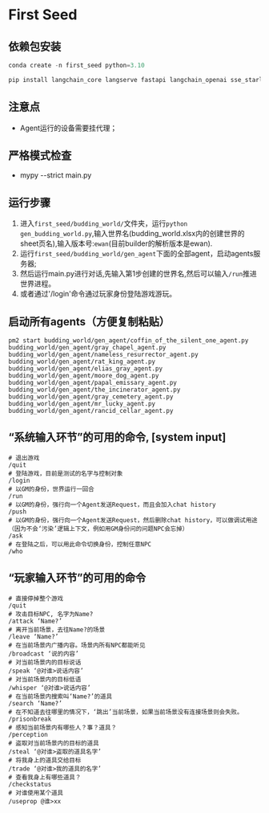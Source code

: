 # First Seed

## 依赖包安装
```python
conda create -n first_seed python=3.10 

pip install langchain_core langserve fastapi langchain_openai sse_starlette faiss-cpu loguru mypy pandas openpyxl overrides
```

## 注意点
- Agent运行的设备需要挂代理；

## 严格模式检查
- mypy --strict main.py

## 运行步骤
1. 进入`first_seed/budding_world/`文件夹，运行`python gen_budding_world.py`,输入世界名(budding_world.xlsx内的创建世界的sheet页名),输入版本号:`ewan`(目前builder的解析版本是ewan).
2. 运行`first_seed/budding_world/gen_agent`下面的全部agent，启动agents服务器;
3. 然后运行main.py进行对话,先输入第1步创建的世界名,然后可以输入`/run`推进世界进程。
4. 或者通过'/login'命令通过玩家身份登陆游戏游玩。

## 启动所有agents（方便复制粘贴）
```shell
pm2 start budding_world/gen_agent/coffin_of_the_silent_one_agent.py budding_world/gen_agent/gray_chapel_agent.py budding_world/gen_agent/nameless_resurrector_agent.py budding_world/gen_agent/rat_king_agent.py budding_world/gen_agent/elias_gray_agent.py budding_world/gen_agent/moore_dog_agent.py budding_world/gen_agent/papal_emissary_agent.py budding_world/gen_agent/the_incinerator_agent.py budding_world/gen_agent/gray_cemetery_agent.py budding_world/gen_agent/mr_lucky_agent.py budding_world/gen_agent/rancid_cellar_agent.py
```


## “系统输入环节”的可用的命令, [system input]
```shell
# 退出游戏
/quit 
# 登陆游戏，目前是测试的名字与控制对象
/login
# 以GM的身份，世界运行一回合
/run
# 以GM的身份，强行向一个Agent发送Request，而且会加入chat history
/push
# 以GM的身份，强行向一个Agent发送Request，然后删除chat history，可以做调试用途（因为不会‘污染’逻辑上下文，例如用GM身份问的问题NPC会忘掉）
/ask
# 在登陆之后，可以用此命令切换身份，控制任意NPC
/who
```

## “玩家输入环节”的可用的命令
```shell
# 直接停掉整个游戏
/quit
# 攻击目标NPC, 名字为Name?
/attack ‘Name?’
# 离开当前场景，去往Name?的场景
/leave ‘Name?’
# 在当前场景内广播内容。场景内所有NPC都能听见
/broadcast ‘说的内容’
# 对当前场景内的目标说话
/speak ‘@对谁>说话内容’
# 对当前场景内的目标低语
/whisper ‘@对谁>说话内容’
# 在当前场景内搜索叫‘Name?’的道具
/search ‘Name?’
# 在不知道去往哪里的情况下，‘跳出’当前场景，如果当前场景没有连接场景则会失败。
/prisonbreak
# 感知当前场景内有哪些人？事？道具？
/perception
# 盗取对当前场景内的目标的道具
/steal ‘@对谁>盗取的道具名字’
# 将我身上的道具交给目标
/trade ‘@对谁>我的道具的名字’
# 查看我身上有哪些道具？
/checkstatus
# 对谁使用某个道具
/useprop @谁>xx
```